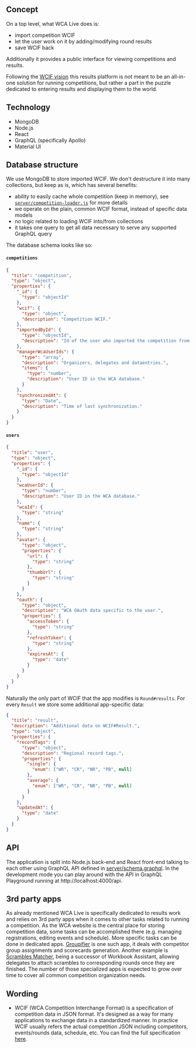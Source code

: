 ## Concept

On a top level, what WCA Live does is:
- import competition WCIF
- let the user work on it by adding/modifying round results
- save WCIF back

Additionally it provides a public interface for viewing competitions and results.

Following the [WCIF vision](https://docs.google.com/document/d/1Kalp1k24ga9N8DRYTk4NPeCZJ4jw8WBMU5N7zeuklm0)
this results platform is not meant to be an all-in-one solution for running competitions,
but rather a part in the puzzle dedicated to entering results and displaying them to the world.

## Technology

- MongoDB
- Node.js
- React
- GraphQL (specifically Apollo)
- Material UI

## Database structure

We use MongoDB to store imported WCIF. We don't destructure it into many collections,
but keep as is, which has several benefits:
- ability to easily cache whole competition (keep in memory), see
[`server/competition-loader.js`](server/competition-loader.js) for more details
- we operate on the plain, common WCIF format, instead of specific data models
- no logic related to loading WCIF into/from collections
- it takes one query to get all data necessary to serve any supported GraphQL query

The database schema looks like so:

#### `competitions`

```json
{
  "title": "competition",
  "type": "object",
  "properties": {
    "_id": {
      "type": "objectId"
    },
    "wcif": {
      "type": "object",
      "description": "Competition WCIF."
    },
    "importedById": {
      "type": "objectId",
      "description": "Id of the user who imported the competition from the WCA website."
    },
    "managerWcaUserIds": {
      "type": "array",
      "description": "Organizers, delegates and dataentries.",
      "items": {
        "type": "number",
        "description": "User ID in the WCA database."
      }
    },
    "synchronizedAt": {
      "type": "Date",
      "description": "Time of last synchronization."
    }
  }
}
```

#### `users`

```json
{
  "title": "user",
  "type": "object",
  "properties": {
    "_id": {
      "type": "objectId"
    },
    "wcaUserId": {
      "type": "number",
      "description": "User ID in the WCA database."
    },
    "wcaId": {
      "type": "string"
    },
    "name": {
      "type": "string"
    },
    "avatar": {
      "type": "object",
      "properties": {
        "url": {
          "type": "string"
        },
        "thumbUrl": {
          "type": "string"
        }
      }
    },
    "oauth": {
      "type": "object",
      "description": "WCA OAuth data specific to the user.",
      "properties": {
        "accessToken": {
          "type": "string"
        },
        "refreshToken": {
          "type": "string"
        },
        "expiresAt": {
          "type": "date"
        }
      }
    }
  }
}
```

Naturally the only part of WCIF that the app modifies is `Round#results`.
For every `Result` we store some additional app-specific data:

```json
{
  "title": "result",
  "description": "Additional data on WCIF#Result.",
  "type": "object",
  "properties": {
    "recordTags": {
      "type": "object",
      "description": "Regional record tags.",
      "properties": {
        "single": {
          "enum": ["WR", "CR", "NR", "PB", null]
        },
        "average": {
          "enum": ["WR", "CR", "NR", "PB", null]
        }
      }
    },
    "updatedAt": {
      "type": "date"
    }
  }
}
```

## API

The application is split into Node.js back-end and React front-end
talking to each other using GraphQL API defined in [server/schema.graphql](server/schema.graphql).
In the development mode you can play around with the API in GraphQL Playground
running at http://localhost:4000/api.

## 3rd party apps

As already mentioned WCA Live is specifically dedicated to results work
and relies on 3rd party apps when it comes to other tasks related to running
a competition. As the WCA website is the central place for storing competition data,
some tasks can be accomplished there (e.g. managing registrations, editing events and schedule).
More specific tasks can be done in dedicated apps. [Groupifier](https://groupifier.jonatanklosko.com)
is one such app, it deals with competitor group assignments and scorecards generation.
Another example is [Scrambles Matcher](https://viroulep.github.io/scrambles-matcher),
being a successor of Workbook Assistant, allowing delegates to attach
scrambles to corresponding rounds once they are finished.
The number of those specialized apps is expected to grow over time to cover all common
competition organization needs.

## Wording

- WCIF (WCA Competition Interchange Format) is a specification of competition data in JSON format.
It's designed as a way for many applications to exchange data in a standardized manner.
In practice WCIF usually refers the actual competition JSON including
competitors, events/rounds data, schedule, etc. You can find the full specification
[here](https://docs.google.com/document/d/1lE70gW2rA2J2WlXeSl6N2mLnJ52ibTP_VsIwrAVdl2I/edit).
